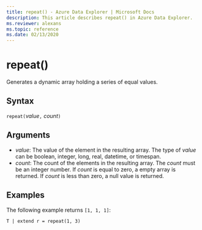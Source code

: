 ```yaml
---
title: repeat() - Azure Data Explorer | Microsoft Docs
description: This article describes repeat() in Azure Data Explorer.
ms.reviewer: alexans
ms.topic: reference
ms.date: 02/13/2020
---
```

# repeat()

Generates a dynamic array holding a series of equal values.

## Syntax

`repeat(`*value*`,` *count*`)` 

## Arguments

* *value*: The value of the element in the resulting array. The type of *value* can be boolean, integer, long, real, datetime, or timespan.   
* *count*: The count of the elements in the resulting array. The *count* must be an integer number.
If *count* is equal to zero, a empty array is returned.
If *count* is less than zero, a null value is returned. 

## Examples

The following example returns `[1, 1, 1]`:

```kusto
T | extend r = repeat(1, 3)
```